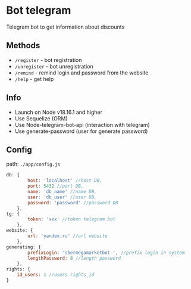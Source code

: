 # Bot telegram
Telegram bot to get information about discounts

## Methods
* `/register` - bot registration
* `/unregister` - bot unregistration
* `/remind` - remind login and password from the website
* `/help` - get help

## Info
* Launch on Node v18.16.1 and higher
* Use Sequelize (ORM)
* Use Node-telegram-bot-api (interaction with telegram)
* Use generate-password (user for generate password)

## Config
path: `./app/config.js`
```js
db: {
        host: 'localhost' //host DB,
        port: 5432 //port DB,
        name: 'db_name' //name DB,
        user: 'db_user' //user DB,
        password: 'password' //password DB
    },
tg: {
        token: 'xxx' //token telegram bot
    },
website: {
        url: 'yandex.ru' //url website
    },
generating: {
        prefixLogin: 'sbermegamarketbot-', //prefix login in system
        lengthPassword: 8 //length password
    },
rights: {
    id_users: 1 //users rights_id
}
```
